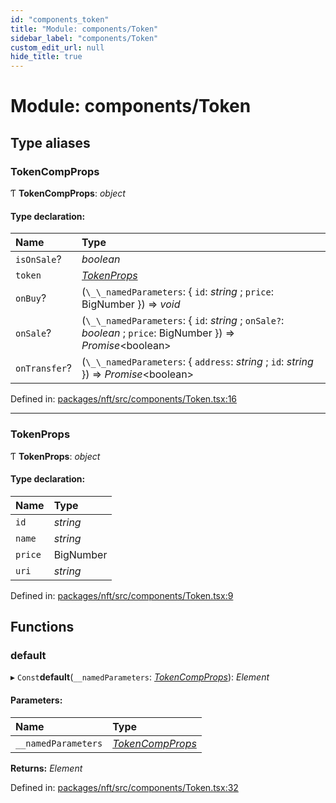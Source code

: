 ```yaml
---
id: "components_token"
title: "Module: components/Token"
sidebar_label: "components/Token"
custom_edit_url: null
hide_title: true
---
```


# Module: components/Token

## Type aliases

### TokenCompProps

Ƭ **TokenCompProps**: *object*

#### Type declaration:

Name | Type |
:------ | :------ |
`isOnSale`? | *boolean* |
`token` | [*TokenProps*](components_token.md#tokenprops) |
`onBuy`? | (`\_\_namedParameters`: { `id`: *string* ; `price`: BigNumber  }) => *void* |
`onSale`? | (`\_\_namedParameters`: { `id`: *string* ; `onSale?`: *boolean* ; `price`: BigNumber  }) => *Promise*<boolean\> |
`onTransfer`? | (`\_\_namedParameters`: { `address`: *string* ; `id`: *string*  }) => *Promise*<boolean\> |

Defined in: [packages/nft/src/components/Token.tsx:16](https://github.com/xr3ngine/xr3ngine/blob/a16a45d7e/packages/nft/src/components/Token.tsx#L16)

___

### TokenProps

Ƭ **TokenProps**: *object*

#### Type declaration:

Name | Type |
:------ | :------ |
`id` | *string* |
`name` | *string* |
`price` | BigNumber |
`uri` | *string* |

Defined in: [packages/nft/src/components/Token.tsx:9](https://github.com/xr3ngine/xr3ngine/blob/a16a45d7e/packages/nft/src/components/Token.tsx#L9)

## Functions

### default

▸ `Const`**default**(`__namedParameters`: [*TokenCompProps*](components_token.md#tokencompprops)): *Element*

#### Parameters:

Name | Type |
:------ | :------ |
`__namedParameters` | [*TokenCompProps*](components_token.md#tokencompprops) |

**Returns:** *Element*

Defined in: [packages/nft/src/components/Token.tsx:32](https://github.com/xr3ngine/xr3ngine/blob/a16a45d7e/packages/nft/src/components/Token.tsx#L32)
